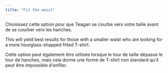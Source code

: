 ```yaml
---
title: "Fit the waist"
---
```


Choisissez cette option pour que Teagan se courbe vers votre taille avant de se courber vers les hanches.

This will yield best results for those with a smaller waist who are looking for a more hourglass-shapped fitted T-shirt.

Cette option peut également être utilisée lorsque le tour de taille dépasse le tour de hanches, mais cela donne une forme de T-shirt non standard qu'il peut être impossible d'enfiler.

